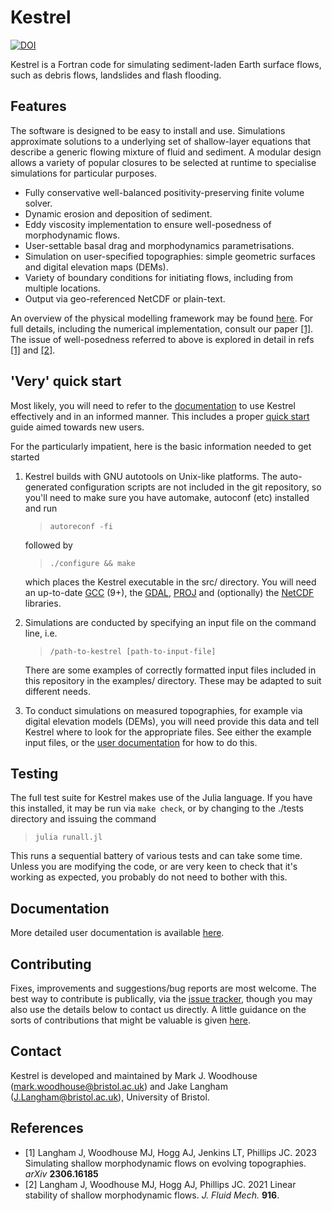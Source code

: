 # Kestrel #

[![DOI](https://joss.theoj.org/papers/10.21105/joss.06079/status.svg)](https://doi.org/10.21105/joss.06079)

Kestrel is a Fortran code for simulating sediment-laden Earth surface flows,
such as debris flows, landslides and flash flooding.

## Features ##

The software is designed to be easy to install and use. Simulations approximate
solutions to a underlying set of shallow-layer equations that describe a generic
flowing mixture of fluid and sediment. A modular design allows a variety of popular 
closures to be selected at runtime to specialise simulations for particular purposes.

* Fully conservative well-balanced positivity-preserving finite volume solver.
* Dynamic erosion and deposition of sediment.
* Eddy viscosity implementation to ensure well-posedness of morphodynamic flows.
* User-settable basal drag and morphodynamics parametrisations.
* Simulation on user-specified topographies: simple geometric surfaces and digital elevation maps (DEMs).
* Variety of boundary conditions for initiating flows, including from multiple locations.
* Output via geo-referenced NetCDF or plain-text.

An overview of the physical modelling framework may be found 
[here](https://kestrel-unibristol.readthedocs.io/en/latest/physical%20model.html).
For full details, including the numerical implementation, consult our 
paper [[1]](https://arxiv.org/abs/2306.16185). The issue of well-posedness referred to above 
is explored in detail in refs [[1]](https://arxiv.org/abs/2007.15989) and 
[[2]](https://arxiv.org/abs/2306.16185).

## 'Very' quick start ##

Most likely, you will need to refer to the
[documentation](https://kestrel-unibristol.readthedocs.io/en/latest/index.html)
to use Kestrel effectively and in an informed manner. This includes a proper
[quick start](https://kestrel-unibristol.readthedocs.io/en/latest/quickstart.html)
guide aimed towards new users.

For the particularly impatient, here is the basic information needed to get
started

1. Kestrel builds with GNU autotools on Unix-like platforms. The auto-generated
   configuration scripts are not included in the git repository, so you'll need
   to make sure you have automake, autoconf (etc) installed and run

   > `autoreconf -fi`

   followed by

   > `./configure && make`

   which places the Kestrel executable in the src/ directory. You will need an
   up-to-date [GCC](https://gcc.gnu.org/) (9+), the [GDAL](https://gdal.org/),
   [PROJ](https://proj.org) and (optionally) the
   [NetCDF](https://www.unidata.ucar.edu/software/netcdf/) libraries.

3. Simulations are conducted by specifying an input file on the command line,
   i.e.

   > `/path-to-kestrel [path-to-input-file]`

   There are some examples of correctly formatted input files included in this
   repository in the examples/ directory. These may be adapted to suit different
   needs.

4. To conduct simulations on measured topographies, for example via digital
   elevation models (DEMs), you will need provide this data and tell Kestrel
   where to look for the appropriate files. See either the example input files,
   or the 
   [user documentation](https://kestrel-unibristol.readthedocs.io/en/latest/index.html)
   for how to do this.

## Testing ##

The full test suite for Kestrel makes use of the Julia language. If you have
this installed, it may be run via `make check`, or by  changing to the ./tests
directory and issuing the command

> `julia runall.jl`

This runs a sequential battery of various tests and can take some time. Unless
you are modifying the code, or are very keen to check that it's working as
expected, you probably do not need to bother with this.

## Documentation ##

More detailed user documentation is available
[here](https://kestrel-unibristol.readthedocs.io/en/latest/index.html).

## Contributing ##

Fixes, improvements and suggestions/bug reports are most welcome. The best way to 
contribute is publically, via the 
[issue tracker](https://github.com/jakelangham/kestrel/issues), though you may also
use the details below to contact us directly. A little guidance on the sorts of
contributions that might be valuable is given [here](https://kestrel-unibristol.readthedocs.io/en/latest/contributing.html).

## Contact ##

Kestrel is developed and maintained by Mark J. Woodhouse
(mark.woodhouse@bristol.ac.uk) and Jake Langham (J.Langham@bristol.ac.uk),
University of Bristol.

## References

* [1] Langham J, Woodhouse MJ, Hogg AJ, Jenkins LT, Phillips JC. 2023 Simulating shallow morphodynamic flows on evolving topographies. _arXiv_ **2306.16185**
* [2] Langham J, Woodhouse MJ, Hogg AJ, Phillips JC. 2021 Linear stability of shallow
morphodynamic flows. _J. Fluid Mech._ **916**.

